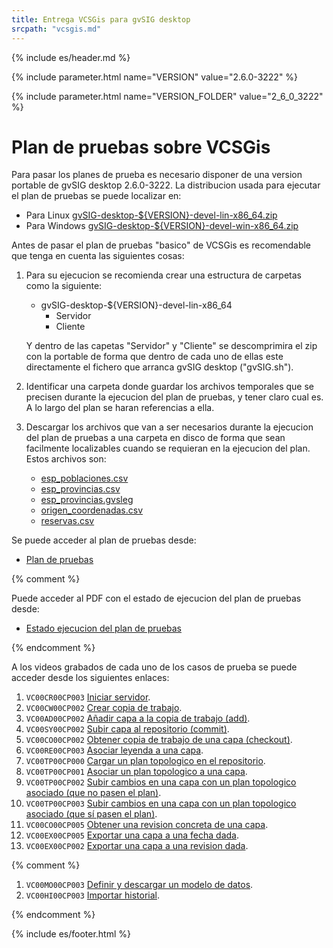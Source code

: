 ```yaml
---
title: Entrega VCSGis para gvSIG desktop
srcpath: "vcsgis.md"
---
```

{% include es/header.md %}

{% include parameter.html name="VERSION" value="2.6.0-3222" %}

{% include parameter.html name="VERSION_FOLDER" value="2_6_0_3222" %}


# Plan de pruebas sobre VCSGis

Para pasar los planes de prueba es necesario disponer de una version portable de gvSIG desktop 2.6.0-3222.
La distribucion usada para ejecutar el plan de pruebas se puede localizar en:
* Para Linux <a href="${VERSION_FOLDER}/gvSIG-desktop-${VERSION}-devel-lin-x86_64.zip">gvSIG-desktop-${VERSION}-devel-lin-x86_64.zip</a>
* Para Windows <a href="${VERSION_FOLDER}/gvSIG-desktop-${VERSION}-devel-win-x86_64.zip">gvSIG-desktop-${VERSION}-devel-win-x86_64.zip</a>

Antes de pasar el plan de pruebas "basico" de VCSGis es recomendable que tenga en cuenta las siguientes cosas:
1. Para su ejecucion se recomienda crear una estructura de carpetas como la siguiente:
   * gvSIG-desktop-${VERSION}-devel-lin-x86_64
     * Servidor
     * Cliente 

   Y dentro de las capetas "Servidor" y "Cliente" se descomprimira el zip con la portable de forma que dentro
   de cada uno de ellas este directamente el fichero que arranca gvSIG desktop ("gvSIG.sh").

2. Identificar una carpeta donde guardar los archivos temporales que se precisen 
   durante la ejecucion del plan de pruebas, y tener claro cual es. A lo largo del plan se
   haran referencias a ella.

3. Descargar los archivos que van a ser necesarios durante la ejecucion del plan de pruebas
   a una carpeta en disco de forma que sean facilmente localizables cuando se requieran
   en la ejecucion del plan. Estos archivos son:
   * [esp_poblaciones.csv](casos/VC00/data/esp_poblaciones.csv)
   * [esp_provincias.csv](casos/VC00/data/esp_provincias.csv)
   * [esp_provincias.gvsleg](casos/VC00/data/esp_provincias.gvsleg)
   * [origen_coordenadas.csv](casos/VC00/data/origen_coordenadas.csv)
   * [reservas.csv](casos/VC00/data/reservas.csv)

Se puede acceder al plan de pruebas desde:

* [Plan de pruebas](casos/VC00/plans/planVC00PLAN003.md)

{% comment %}

Puede acceder al PDF con el estado de ejecucion del plan de pruebas desde:
* [Estado ejecucion del plan de pruebas](2_6_0_3222/Estado_ejecucion_del_plan_de_pruebas.pdf)

{% endcomment %}

A los videos grabados de cada uno de los casos de prueba se puede acceder desde los siguientes enlaces:
1. ```VC00CR00CP003``` <a href="${VERSION_FOLDER}/VC00CR00CP003.mp4">Iniciar servidor</a>.
1. ```VC00CW00CP002``` <a href="${VERSION_FOLDER}/VC00CW00CP002.mp4">Crear copia de trabajo</a>.
1. ```VC00AD00CP002``` <a href="${VERSION_FOLDER}/VC00AD00CP002.mp4">Añadir capa a la copia de trabajo (add)</a>.
1. ```VC00SY00CP002``` <a href="${VERSION_FOLDER}/VC00SY00CP002.mp4">Subir capa al repositorio (commit)</a>.
1. ```VC00CO00CP002``` <a href="${VERSION_FOLDER}/VC00CO00CP002.mp4">Obtener copia de trabajo de una capa (checkout)</a>.
1. ```VC00RE00CP003``` <a href="${VERSION_FOLDER}/VC00RE00CP003.mp4">Asociar leyenda a una capa</a>.
1. ```VC00TP00CP000``` <a href="${VERSION_FOLDER}/VC00TP00CP000.mp4">Cargar un plan topologico en el repositorio</a>.
1. ```VC00TP00CP001``` <a href="${VERSION_FOLDER}/VC00TP00CP001.mp4">Asociar un plan topologico a una capa</a>.
1. ```VC00TP00CP002``` <a href="${VERSION_FOLDER}/VC00TP00CP002.mp4">Subir cambios en una capa con un plan topologico asociado (que no pasen el plan)</a>.
1. ```VC00TP00CP003``` <a href="${VERSION_FOLDER}/VC00TP00CP003.mp4">Subir cambios en una capa con un plan topologico asociado (que sí pasen el plan)</a>.
1. ```VC00CO00CP005``` <a href="${VERSION_FOLDER}/VC00CO00CP005.mp4">Obtener una revision concreta de una capa</a>.
1. ```VC00EX00CP005``` <a href="${VERSION_FOLDER}/VC00EX00CP005.mp4">Exportar una capa a una fecha dada</a>.
1. ```VC00EX00CP002``` <a href="${VERSION_FOLDER}/VC00EX00CP002.mp4">Exportar una capa a una revision dada</a>.

{% comment %}

1. ```VC00MO00CP003``` <a href="${VERSION_FOLDER}/VC00MO00CP003.mp4">Definir y descargar un modelo de datos</a>.
1. ```VC00HI00CP003``` <a href="${VERSION_FOLDER}/VC00HI00CP003.mp4">Importar historial</a>.

{% endcomment %}

<div style="display:none;"  markdown="1">

Notas para descargar la web:
* Para descargar la web de los casos de prueba:
  ```
  wget -m --convert-links --page-requisites --no-parent  https://gvsigassociation.github.io/gvsig-desktop-testing/
  wget -m --convert-links --page-requisites --no-parent  https://gvsigassociation.github.io/gvsig-desktop-testing/vcsgis.html
  sed 's/https:[/][/]gvsigassociation[.]github[.]io[/]gvsig-desktop-testing[/][$][{]VERSION_FOLDER[}]/${VERSION_FOLDER}/' gvsigassociation.github.io/gvsig-desktop-testing/vcsgis.html > gvsigassociation.github.io/gvsig-desktop-testing/leeme.html
  rm gvsigassociation.github.io/gvsig-desktop-testing/vcsgis.html

  ```
* Una vez descargado, el raiz de la web estara en la carpeta ```gvsigassociation.github.io/gvsig-desktop-testing```.

* Dejar en "casos" solo la carpeta "VC00".

* Crear la carpteta de la version (2_6_0_3222) en el raiz de la web.

</div>


{% include es/footer.html %}


